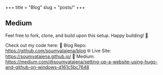 +++
title = "Blog"
slug = "posts/"
+++


## Medium

Feel free to fork, clone, and build upon this setup. Happy building! 🚀

Check out my code here:
📂 Blog Repo: https://github.com/soumyatajena/blog
🌐 Live Site: https://soumyatajena.github.io/
📙 Medium: https://medium.com/@soumyatajena/setting-up-a-website-using-hugo-and-github-on-windows-d161c5bc7648